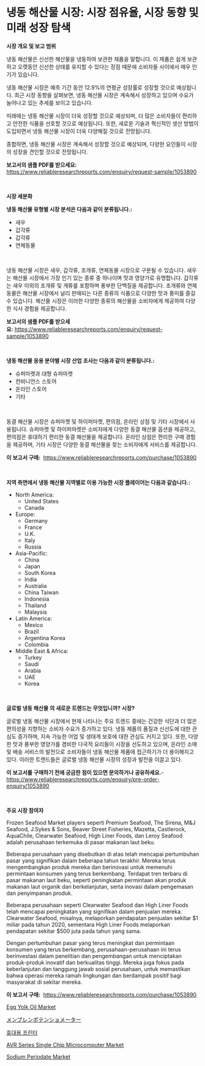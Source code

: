 <p><h1>냉동 해산물 시장: 시장 점유율, 시장 동향 및 미래 성장 탐색</h1></p><p><strong>시장 개요 및 보고 범위</strong></p>
<p><p>냉동 해산물은 신선한 해산물을 냉동하여 보관한 제품을 말합니다. 이 제품은 쉽게 보관하고 오랫동안 신선한 상태를 유지할 수 있다는 장점 때문에 소비자들 사이에서 매우 인기가 있습니다. </p><p>냉동 해산물 시장은 예측 기간 동안 12.9%의 연평균 성장률로 성장할 것으로 예상됩니다. 최근 시장 동향을 살펴보면, 냉동 해산물 시장은 계속해서 성장하고 있으며 수요가 늘어나고 있는 추세를 보이고 있습니다. </p><p>미래에는 냉동 해산물 시장이 더욱 성장할 것으로 예상되며, 더 많은 소비자들이 편리하고 안전한 식품을 선호할 것으로 예상됩니다. 또한, 새로운 기술과 혁신적인 생산 방법이 도입되면서 냉동 해산물 시장이 더욱 다양해질 것으로 전망됩니다. </p><p>종합하면, 냉동 해산물 시장은 계속해서 성장할 것으로 예상되며, 다양한 요인들이 시장의 성장을 견인할 것으로 전망됩니다.</p></p>
<p><strong>보고서의 샘플 PDF를 받으세요:</strong> <a href="https://www.reliableresearchreports.com/enquiry/request-sample/1053890">https://www.reliableresearchreports.com/enquiry/request-sample/1053890</a></p>
<p>&nbsp;</p>
<p><strong>시장 세분화</strong></p>
<p><strong>냉동 해산물 유형별 시장 분석은 다음과 같이 분류됩니다.:</strong></p>
<p><ul><li>새우</li><li>갑각류</li><li>갑각류</li><li>연체동물</li></ul></p>
<p>&nbsp;</p>
<p><p>냉동 해산물 시장은 새우, 갑각류, 조개류, 연체동물 시장으로 구분될 수 있습니다. 새우는 해산물 시장에서 가장 인기 있는 종류 중 하나이며 맛과 영양가로 유명합니다. 갑각류는 새우 이외의 조개류 및 게류를 포함하며 풍부한 단백질을 제공합니다. 조개류와 연체동물은 해산물 시장에서 널리 판매되는 다른 종류의 식품으로 다양한 맛과 풍미를 즐길 수 있습니다. 해산물 시장은 이러한 다양한 종류의 해산물을 소비자에게 제공하여 다양한 식사 경험을 제공합니다.</p></p>
<p><strong>보고서의 샘플 PDF를 받으세요:</strong>&nbsp;<a href="https://www.reliableresearchreports.com/enquiry/request-sample/1053890">https://www.reliableresearchreports.com/enquiry/request-sample/1053890</a></p>
<p>&nbsp;</p>
<p><strong> 냉동 해산물 응용 분야별 시장 산업 조사는 다음과 같이 분류됩니다.:</strong></p>
<p><ul><li>슈퍼마켓과 대형 슈퍼마켓</li><li>컨비니언스 스토어</li><li>온라인 스토어</li><li>기타</li></ul></p>
<p>&nbsp;</p>
<p><p>동결 해산물 시장은 슈퍼마켓 및 하이퍼마켓, 편의점, 온라인 상점 및 기타 시장에서 사용됩니다. 슈퍼마켓 및 하이퍼마켓은 소비자에게 다양한 동결 해산물 옵션을 제공하고, 편의점은 휴대하기 편리한 동결 해산물을 제공합니다. 온라인 상점은 편리한 구매 경험을 제공하며, 기타 시장은 다양한 동결 해산물을 찾는 소비자에게 서비스를 제공합니다.</p></p>
<p><strong>이 보고서 구매:</strong>&nbsp; <a href="https://www.reliableresearchreports.com/purchase/1053890">https://www.reliableresearchreports.com/purchase/1053890</a></p>
<p>&nbsp;</p>
<p><strong>지역 측면에서 냉동 해산물 지역별로 이용 가능한 시장 플레이어는 다음과 같습니다.:</strong></p>
<p><ul>
    <li>
        North America:
        <ul>
            <li>United States</li>
            <li>Canada</li>
        </ul>
    </li>
    <li>
        Europe:
        <ul>
            <li>Germany</li>
            <li>France</li>
            <li>U.K.</li>
            <li>Italy</li>
            <li>Russia</li>
        </ul>
    </li>
    <li>
        Asia-Pacific:
        <ul>
            <li>China</li>
            <li>Japan</li>
            <li>South Korea</li>
            <li>India</li>
            <li>Australia</li>
            <li>China Taiwan</li>
            <li>Indonesia</li>
            <li>Thailand</li>
            <li>Malaysia</li>
        </ul>
    </li>
    <li>
        Latin America:
        <ul>
            <li>Mexico</li>
            <li>Brazil</li>
            <li>Argentina Korea</li>
            <li>Colombia</li>
        </ul>
    </li>
    <li>
        Middle East & Africa:
        <ul>
            <li>Turkey</li>
            <li>Saudi</li>
            <li>Arabia</li>
            <li>UAE</li>
            <li>Korea</li>
        </ul>
    </li>
    </ul></p>
<p>&nbsp;</p>
<p><strong>글로벌 냉동 해산물 의 새로운 트렌드는 무엇입니까? 시장?</strong></p>
<p><p>글로벌 냉동 해산물 시장에서 현재 나타나는 주요 트렌드 중에는 건강한 식단과 더 많은 편의성을 지향하는 소비자 수요가 증가하고 있다. 냉동 제품의 품질과 신선도에 대한 관심도 증가하며, 지속 가능한 어업 및 생태계 보호에 대한 관심도 커지고 있다. 또한, 다양한 맛과 풍부한 영양가를 겸비한 다국적 요리들이 시장을 선도하고 있으며, 온라인 소매 및 배송 서비스의 발전으로 소비자들이 냉동 해산물 제품에 접근하기가 더 용이해지고 있다. 이러한 트렌드들은 글로벌 냉동 해산물 시장의 성장과 발전을 이끌고 있다.</p></p>
<p><strong>이 보고서를 구매하기 전에 궁금한 점이 있으면 문의하거나 공유하세요.</strong>- <a href="https://www.reliableresearchreports.com/enquiry/pre-order-enquiry/1053890">https://www.reliableresearchreports.com/enquiry/pre-order-enquiry/1053890</a></p>
<p>&nbsp;</p>
<p><strong>주요 시장 참여자</strong></p>
<p><p>Frozen Seafood Market players seperti Premium Seafood, The Sirena, M&J Seafood, J.Sykes & Sons, Beaver Street Fisheries, Mazetta, Castlerock, AquaChile, Clearwater Seafood, High Liner Foods, dan Leroy Seafood adalah perusahaan terkemuka di pasar makanan laut beku.</p><p>Beberapa perusahaan yang disebutkan di atas telah mencapai pertumbuhan pasar yang signifikan dalam beberapa tahun terakhir. Mereka terus mengembangkan produk mereka dan berinovasi untuk memenuhi permintaan konsumen yang terus berkembang. Terdapat tren terbaru di pasar makanan laut beku, seperti peningkatan permintaan akan produk makanan laut organik dan berkelanjutan, serta inovasi dalam pengemasan dan penyimpanan produk.</p><p>Beberapa perusahaan seperti Clearwater Seafood dan High Liner Foods telah mencapai peningkatan yang signifikan dalam penjualan mereka. Clearwater Seafood, misalnya, melaporkan pendapatan penjualan sekitar $1 miliar pada tahun 2020, sementara High Liner Foods melaporkan pendapatan sekitar $500 juta pada tahun yang sama.</p><p>Dengan pertumbuhan pasar yang terus meningkat dan permintaan konsumen yang terus berkembang, perusahaan-perusahaan ini terus berinvestasi dalam penelitian dan pengembangan untuk menciptakan produk-produk inovatif dan berkualitas tinggi. Mereka juga fokus pada keberlanjutan dan tanggung jawab sosial perusahaan, untuk memastikan bahwa operasi mereka ramah lingkungan dan berdampak positif bagi masyarakat di sekitar mereka.</p></p>
<p><strong>이 보고서 구매:</strong>&nbsp;&nbsp;<a href="https://www.reliableresearchreports.com/purchase/1053890">https://www.reliableresearchreports.com/purchase/1053890</a></p>
<p><p><a href="https://github.com/angelajermaine/Market-Research-Report-List-2/blob/main/egg-yolk-oil-market.md">Egg Yolk Oil Market</a></p><p><a href="https://github.com/cbigkbh02719/Market-Research-Report-List-1/blob/main/4119425194385.md">メンブレンポテンショメーター</a></p><p><a href="https://medium.com/@gabrielblanda5656/%ED%9C%B4%EB%8C%80%EC%9A%A9-%ED%94%84%EB%A6%B0%ED%84%B0-%EC%8B%9C%EC%9E%A5-%EC%9C%A0%ED%98%95-%EC%9D%91%EC%9A%A9-%EB%B0%8F-%EC%A7%80%EB%A6%AC%EC%97%90-%EB%8C%80%ED%95%9C-%ED%8F%AC%EA%B4%84%EC%A0%81%EC%9D%B8-%ED%8F%89%EA%B0%80-f8f291bb0f39">휴대용 프린터</a></p><p><a href="https://view.publitas.com/reportprime-1/avr-series-single-chip-microcomputer-market-furnish-information-about-market-size-market-share-market-dynamics-and-projections-spanning-from-2024-to-2031/">AVR Series Single Chip Microcomputer Market</a></p><p><a href="https://skillful-vermicelli-b89.notion.site/Decoding-the-Sodium-Periodate-Market-A-Deep-Dive-into-the-Latest-Market-Trends-Market-Segmentation-f19acc892d5949758d98a5a09ebedbb5">Sodium Periodate Market</a></p></p>
